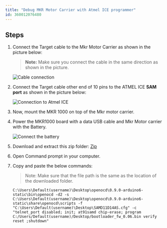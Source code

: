 ```yaml
---
title: "Debug MKR Motor Carrier with Atmel ICE programmer"
id: 360012076480
---
```


## Steps

1. Connect the Target cable to the Mkr Motor Carrier as shown in the picture below:

   > **Note:** Make sure you connect the cable in the same direction as shown in the picture.

   ![Cable connection](img/MKRmotorCarrier_debug1.png)

2. Connect the Target cable other end of 10 pins to the ATMEL ICE **SAM port** as shown in the picture below:

   ![Connection to Atmel ICE](img/MKRmotorCarrier_debug2.png)

3. Now, mount the MKR 1000 on top of the Mkr motor carrier.

4. Power the MKR1000 board with a data USB cable and Mkr Motor carrier with the Battery.

   ![Connect the battery](img/MKRmotorCarrier_debug3.png)

5. Download and extract this zip folder: [Zip](https://drive.google.com/open?id=1LevX_yA_IrSzuwEd1CHOv_D3iVnhYe8X)

6. Open Command prompt in your computer.

7. Copy and paste the below commands:

   > Note: Make sure that the file path is the same as the location of the downloaded folder.

   ```
   C:\Users\Default(username)\Desktop\openocd\0.9.0-arduino6-static\bin\openocd -d2 -s
   C:\Users\Default(username)\Desktop\openocd\0.9.0-arduino6-static\share\openocd\scripts -f "C:\Users\Default(username)\Desktop\SAMD11D14AS.cfg" -c "telnet_port disabled; init; at91samd chip-erase; program C:/Users/Default(username)/Desktop/bootloader_fw_0.06.bin verify reset ;shutdown"
   ```
